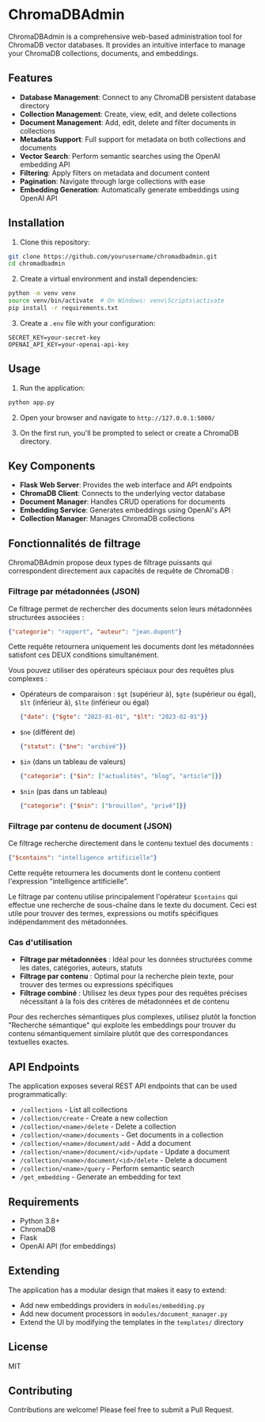 # ChromaDBAdmin

ChromaDBAdmin is a comprehensive web-based administration tool for ChromaDB vector databases. It provides an intuitive interface to manage your ChromaDB collections, documents, and embeddings.

## Features

- **Database Management**: Connect to any ChromaDB persistent database directory
- **Collection Management**: Create, view, edit, and delete collections
- **Document Management**: Add, edit, delete and filter documents in collections
- **Metadata Support**: Full support for metadata on both collections and documents
- **Vector Search**: Perform semantic searches using the OpenAI embedding API
- **Filtering**: Apply filters on metadata and document content
- **Pagination**: Navigate through large collections with ease
- **Embedding Generation**: Automatically generate embeddings using OpenAI API

## Installation

1. Clone this repository:
```bash
git clone https://github.com/yourusername/chromadbadmin.git
cd chromadbadmin
```

2. Create a virtual environment and install dependencies:
```bash
python -m venv venv
source venv/bin/activate  # On Windows: venv\Scripts\activate
pip install -r requirements.txt
```

3. Create a `.env` file with your configuration:
```
SECRET_KEY=your-secret-key
OPENAI_API_KEY=your-openai-api-key
```

## Usage

1. Run the application:
```bash
python app.py
```

2. Open your browser and navigate to `http://127.0.0.1:5000/`

3. On the first run, you'll be prompted to select or create a ChromaDB directory.

## Key Components

- **Flask Web Server**: Provides the web interface and API endpoints
- **ChromaDB Client**: Connects to the underlying vector database
- **Document Manager**: Handles CRUD operations for documents
- **Embedding Service**: Generates embeddings using OpenAI's API
- **Collection Manager**: Manages ChromaDB collections

## Fonctionnalités de filtrage

ChromaDBAdmin propose deux types de filtrage puissants qui correspondent directement aux capacités de requête de ChromaDB :

### Filtrage par métadonnées (JSON)

Ce filtrage permet de rechercher des documents selon leurs métadonnées structurées associées :

```json
{"categorie": "rapport", "auteur": "jean.dupont"}
```

Cette requête retournera uniquement les documents dont les métadonnées satisfont ces DEUX conditions simultanément.

Vous pouvez utiliser des opérateurs spéciaux pour des requêtes plus complexes :

- Opérateurs de comparaison : `$gt` (supérieur à), `$gte` (supérieur ou égal), `$lt` (inférieur à), `$lte` (inférieur ou égal)
  ```json
  {"date": {"$gte": "2023-01-01", "$lt": "2023-02-01"}}
  ```

- `$ne` (différent de)
  ```json
  {"statut": {"$ne": "archivé"}}
  ```

- `$in` (dans un tableau de valeurs)
  ```json
  {"categorie": {"$in": ["actualités", "blog", "article"]}}
  ```

- `$nin` (pas dans un tableau)
  ```json
  {"categorie": {"$nin": ["brouillon", "privé"]}}
  ```

### Filtrage par contenu de document (JSON)

Ce filtrage recherche directement dans le contenu textuel des documents :

```json
{"$contains": "intelligence artificielle"}
```

Cette requête retournera les documents dont le contenu contient l'expression "intelligence artificielle".

Le filtrage par contenu utilise principalement l'opérateur `$contains` qui effectue une recherche de sous-chaîne dans le texte du document. Ceci est utile pour trouver des termes, expressions ou motifs spécifiques indépendamment des métadonnées.

### Cas d'utilisation

- **Filtrage par métadonnées** : Idéal pour les données structurées comme les dates, catégories, auteurs, statuts
- **Filtrage par contenu** : Optimal pour la recherche plein texte, pour trouver des termes ou expressions spécifiques
- **Filtrage combiné** : Utilisez les deux types pour des requêtes précises nécessitant à la fois des critères de métadonnées et de contenu

Pour des recherches sémantiques plus complexes, utilisez plutôt la fonction "Recherche sémantique" qui exploite les embeddings pour trouver du contenu sémantiquement similaire plutôt que des correspondances textuelles exactes.

## API Endpoints

The application exposes several REST API endpoints that can be used programmatically:

- `/collections` - List all collections
- `/collection/create` - Create a new collection
- `/collection/<name>/delete` - Delete a collection
- `/collection/<name>/documents` - Get documents in a collection
- `/collection/<name>/document/add` - Add a document
- `/collection/<name>/document/<id>/update` - Update a document
- `/collection/<name>/document/<id>/delete` - Delete a document
- `/collection/<name>/query` - Perform semantic search
- `/get_embedding` - Generate an embedding for text

## Requirements

- Python 3.8+
- ChromaDB
- Flask
- OpenAI API (for embeddings)

## Extending

The application has a modular design that makes it easy to extend:

- Add new embeddings providers in `modules/embedding.py`
- Add new document processors in `modules/document_manager.py`
- Extend the UI by modifying the templates in the `templates/` directory

## License

MIT

## Contributing

Contributions are welcome! Please feel free to submit a Pull Request.